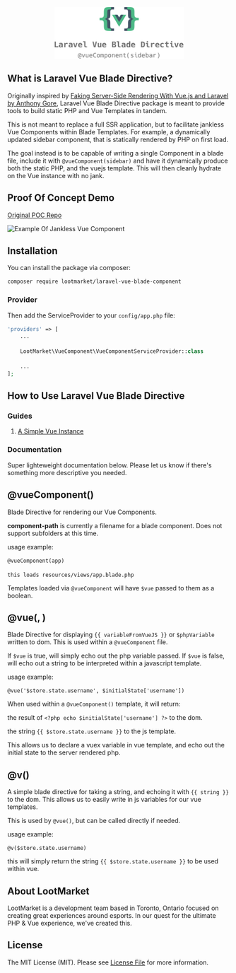 <p align="center"><img width="293" height="117" src="logo.png"></p>

## What is Laravel Vue Blade Directive?

Originally inspired by [Faking Server-Side Rendering With Vue.js and Laravel by Anthony Gore](https://vuejsdevelopers.com/2017/04/09/vue-laravel-fake-server-side-rendering/), Laravel Vue Blade Directive package is meant to provide tools to build static PHP and Vue Templates in tandem.

This is not meant to replace a full SSR application, but to facilitate jankless Vue Components within Blade Templates. For example, a dynamically updated sidebar component, that is statically rendered by PHP on first load.

The goal instead is to be capable of writing a single Component in a blade file, include it with `@vueComponent(sidebar)` and have it dynamically produce both the static PHP, and the vuejs template. This will then cleanly hydrate on the Vue instance with no jank.


## Proof Of Concept Demo

[Original POC Repo](https://github.com/unr/laravel-vue-hydrate)

![Example Of Jankless Vue Component](https://camo.githubusercontent.com/d217ca1d6120a7adc217027bb4f38e948eba237c/687474703a2f2f756e722e696d2f3244315932773048316e33722f636f6e74656e74)

## Installation

You can install the package via composer:

```bash
composer require lootmarket/laravel-vue-blade-component
```

### Provider

Then add the ServiceProvider to your `config/app.php` file:

```php
'providers' => [
    ...

    LootMarket\VueComponent\VueComponentServiceProvider::class

    ...
];
```

## How to Use Laravel Vue Blade Directive

### Guides

1. [A Simple Vue Instance](docs/simple-vue-instance.md)

### Documentation

Super lighteweight documentation below. Please let us know if there's something more descriptive you needed.

## @vueComponent(<component-path>)

Blade Directive for rendering our Vue Components. 

**component-path** is currently a filename for a blade component. Does not support subfolders at this time.

usage example:

```blade
@vueComponent(app)

this loads resources/views/app.blade.php
```

Templates loaded via `@vueComponent` will have `$vue` passed to them as a boolean.


## @vue(<jsVariable>, <phpVariable>)

Blade Directive for displaying `{{ variableFromVueJS }}` or `$phpVariable` written to dom. This is used within a `@vueComponent` file.

If `$vue` is true, will simply echo out the php variable passed. If `$vue` is false, will echo out a string to be interpreted within a javascript template.

usage example:

```blade
@vue('$store.state.username', $initialState['username'])
```

When used within a `@vueComponent()` template, it will return:

the result of `<?php echo $initialState['username'] ?>` to the dom. 

the string `{{ $store.state.username }}` to the js template.

This allows us to declare a vuex variable in vue template, and echo out the initial state to the server rendered php.


## @v(<jsVariableString>)

A simple blade directive for taking a string, and echoing it with `{{ string }}` to the dom. This allows us to easily write in js variables for our vue templates.

This is used by `@vue()`, but can be called directly if needed.

usage example:

```blade
@v($store.state.username)
```

this will simply return the string `{{ $store.state.username }}` to be used within vue.


## About LootMarket

LootMarket is a development team based in Toronto, Ontario focused on creating great experiences around esports. In our quest for the ultimate PHP & Vue experience, we've created this.

## License

The MIT License (MIT). Please see [License File](LICENSE.md) for more information.
